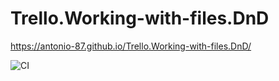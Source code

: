 # Trello.Working-with-files.DnD

https://antonio-87.github.io/Trello.Working-with-files.DnD/

![CI](https://github.com/Antonio-87/Trello.Working-with-files.DnD/actions/workflows/web.yml/badge.svg)
